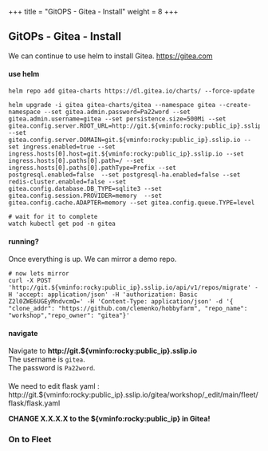 +++
title = "GitOPS - Gitea - Install"
weight = 8
+++


## GitOPs - Gitea - Install

We can continue to use helm to install Gitea. https://gitea.com

#### use helm

```ctr:rocky
helm repo add gitea-charts https://dl.gitea.io/charts/ --force-update

helm upgrade -i gitea gitea-charts/gitea --namespace gitea --create-namespace --set gitea.admin.password=Pa22word --set gitea.admin.username=gitea --set persistence.size=500Mi --set gitea.config.server.ROOT_URL=http://git.${vminfo:rocky:public_ip}.sslip.io --set gitea.config.server.DOMAIN=git.${vminfo:rocky:public_ip}.sslip.io --set ingress.enabled=true --set ingress.hosts[0].host=git.${vminfo:rocky:public_ip}.sslip.io --set ingress.hosts[0].paths[0].path=/ --set ingress.hosts[0].paths[0].pathType=Prefix --set postgresql.enabled=false  --set postgresql-ha.enabled=false --set redis-cluster.enabled=false --set gitea.config.database.DB_TYPE=sqlite3 --set gitea.config.session.PROVIDER=memory  --set gitea.config.cache.ADAPTER=memory --set gitea.config.queue.TYPE=level

# wait for it to complete
watch kubectl get pod -n gitea
```

#### running?
Once everything is up. We can mirror a demo repo.

```ctr:rocky
# now lets mirror
curl -X POST 'http://git.${vminfo:rocky:public_ip}.sslip.io/api/v1/repos/migrate' -H 'accept: application/json' -H 'authorization: Basic Z2l0ZWE6UGEyMndvcmQ=' -H 'Content-Type: application/json' -d '{ "clone_addr": "https://github.com/clemenko/hobbyfarm", "repo_name": "workshop","repo_owner": "gitea"}'
```
   
#### navigate

Navigate to **http://git.${vminfo:rocky:public_ip}.sslip.io**  
The username is `gitea`.  
The password is `Pa22word`.

####
We need to edit flask yaml : http://git.${vminfo:rocky:public_ip}.sslip.io/gitea/workshop/_edit/main/fleet/flask/flask.yaml

**CHANGE X.X.X.X to the ${vminfo:rocky:public_ip} in Gitea!**

### On to Fleet
